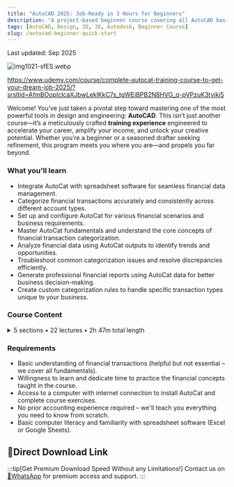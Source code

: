 ```yaml
---
title: "AutoCAD 2025: Job-Ready in 3 Hours for Beginners"
description: "A project-based beginner course covering all AutoCAD basics and advanced techniques to prepare you for Autodesk certification."
tags: [AutoCAD, Design, 2D, 3D, Autodesk, Beginner Course]
slug: /autocad-beginner-quick-start
---
```


Last updated: Sep 2025

![img1021-sfES.webp](https://list.ucards.store/d/img/img1021-sfES.webp)

https://www.udemy.com/course/complete-autocat-training-course-to-get-your-dream-job-2025/?srsltid=AfmBOopIclcaXJbwLeklKkC7s_tgWEiBPB2N8HVG_q-pVPzuK3tyiki5

Welcome! You’ve just taken a pivotal step toward mastering one of the most powerful tools in design and engineering: **AutoCAD**. This isn’t just another course—it’s a meticulously crafted **training experience** engineered to accelerate your career, amplify your income, and unlock your creative potential. Whether you’re a beginner or a seasoned drafter seeking refinement, this program meets you where you are—and propels you far beyond.

### What you'll learn

-   Integrate AutoCat with spreadsheet software for seamless financial data management.
-   Categorize financial transactions accurately and consistently across different account types.
-   Set up and configure AutoCat for various financial scenarios and business requirements.
-   Master AutoCat fundamentals and understand the core concepts of financial transaction categorization.
-   Analyze financial data using AutoCat outputs to identify trends and opportunities.
-   Troubleshoot common categorization issues and resolve discrepancies efficiently.
-   Generate professional financial reports using AutoCat data for better business decision-making.
-   Create custom categorization rules to handle specific transaction types unique to your business.

### Course Content

<details>
<summary>5 sections • 22 lectures • 2h 47m total length</summary>

**AutoCAD Basics and Fundamentals (5 lectures • 52min)**
-   AutoCAD Tutorial: Introduction to AutoCAD for Beginners
-   AutoCAD Project Setup: Creating Your First AutoCAD Drawing
-   AutoCAD Line Command: Mastering Basic Drawing Tools
-   AutoCAD Object Snapping: Precision Drawing Techniques
-   AutoCAD Object Manipulation: Editing and Modifying Drawings

**AutoCAD Floor Plan Development (5 lectures • 42min)**
-   AutoCAD Floor Plan: Creating Architectural Plans
-   AutoCAD Window Design: Adding Windows to Your Floor Plan
-   AutoCAD Window Frame: Detailing Window Components
-   AutoCAD Furniture Blocks: Adding Furnishings to Your Design
-   AutoCAD Full Window: Creating Large Window Openings

**AutoCAD Detailed Design Elements (3 lectures • 24min)**
-   AutoCAD Bathroom Design: Creating Detailed Bathroom Layouts
-   AutoCAD Kitchen Layout: Window Behind Refrigerator Design
-   AutoCAD Bedroom Design: Bed and Table Details in AutoCAD

**AutoCAD Section Views and Technical Drawings (5 lectures • 30min)**
-   AutoCAD Section View: Creating Cross-Section Drawings
-   AutoCAD Guide Lines: Using Construction Lines for Precision
-   AutoCAD Section Details: Wall and Ceiling Representation
-   AutoCAD Interior Details: Adding Depth to Section Views
-   AutoCAD Window Sections: Detailed Window Representation

**AutoCAD Advanced Techniques and Finishing Touches (4 lectures • 19min)**
-   AutoCAD Kitchen Details: Advanced Kitchen Design Elements
-   AutoCAD Bathroom Details: Toilet and Fixture Specifications
-   AutoCAD Section Markup: Adding Annotations and Dimensions
-   AutoCAD Hatch Patterns: Filling Areas with Textures and Patterns

</details>

### Requirements

-   Basic understanding of financial transactions (helpful but not essential – we cover all fundamentals).
-   Willingness to learn and dedicate time to practice the financial concepts taught in the course.
-   Access to a computer with internet connection to install AutoCat and complete course exercises.
-   No prior accounting experience required – we'll teach you everything you need to know from scratch.
-   Basic computer literacy and familiarity with spreadsheet software (Excel or Google Sheets).

## 🚀Direct Download Link
:::tip[Get Premium Download Speed Without any Limitations!]
Contact us on [💬WhatsApp](https://wa.me/+8613237610083) for premium access and support.
:::
